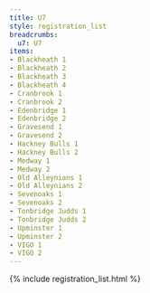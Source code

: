 ```yaml
---
title: U7
style: registration_list
breadcrumbs:
  u7: U7
items:
- Blackheath 1
- Blackheath 2
- Blackheath 3
- Blackheath 4
- Cranbrook 1
- Cranbrook 2
- Edenbridge 1
- Edenbridge 2
- Gravesend 1
- Gravesend 2
- Hackney Bulls 1
- Hackney Bulls 2
- Medway 1
- Medway 2
- Old Alleynians 1
- Old Alleynians 2
- Sevenoaks 1
- Sevenoaks 2
- Tonbridge Judds 1
- Tonbridge Judds 2
- Upminster 1
- Upminster 2
- VIGO 1
- VIGO 2
---
```


{% include registration_list.html %}
